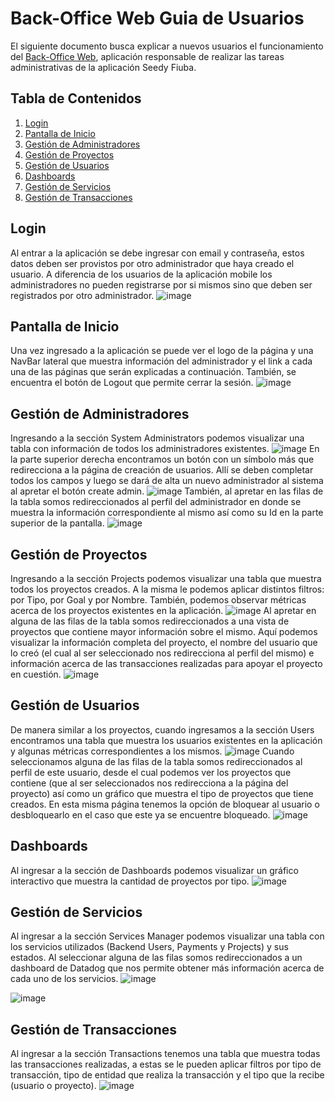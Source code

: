 # Back-Office Web Guia de Usuarios
El siguiente documento busca explicar a nuevos usuarios el funcionamiento del [Back-Office Web](https://seedy-fiuba-backoffice-web.herokuapp.com), aplicación responsable de realizar las tareas administrativas de la aplicación Seedy Fiuba.

## Tabla de Contenidos
1. [Login](#login)
2. [Pantalla de Inicio](#pantalla-de-inicio)
3. [Gestión de Administradores](#gestión-de-administradores)
4. [Gestión de Proyectos](#gestión-de-proyectos)
5. [Gestión de Usuarios](#gestión-de-usuarios)
6. [Dashboards](#dashboards)
7. [Gestión de Servicios](#gestión-de-servicios)
8. [Gestión de Transacciones](#gestión-de-transacciones)


## Login
Al entrar a la aplicación se debe ingresar con email y contraseña, estos datos deben ser provistos por otro administrador que haya creado el usuario. A diferencia de los usuarios de la aplicación mobile los administradores no pueden registrarse por si mismos sino que deben ser registrados por otro administrador.
![image](https://user-images.githubusercontent.com/38841602/127774552-4d04c30c-b848-4dde-9d70-f1efb68c0638.png)

## Pantalla de Inicio
Una vez ingresado a la aplicación se puede ver el logo de la página y una NavBar lateral que muestra información del administrador y el link a cada una de las páginas que serán explicadas a continuación. También, se encuentra el botón de Logout que permite cerrar la sesión.
![image](https://user-images.githubusercontent.com/38841602/127774663-4ea16f37-0ca8-4b64-9701-1c935250ef34.png)

## Gestión de Administradores
Ingresando a la sección System Administrators podemos visualizar una tabla con información de todos los administradores existentes.
![image](https://user-images.githubusercontent.com/38841602/127774983-eae6c982-6668-4cf7-b464-0ab8dfd450dd.png)
En la parte superior derecha encontramos un botón con un símbolo más que redirecciona a la página de creación de usuarios. Allí se deben completar todos los campos y luego se dará de alta un nuevo administrador al sistema al apretar el botón create admin.
![image](https://user-images.githubusercontent.com/38841602/127775190-85113c68-a3e3-435f-b975-d2c217001d17.png)
También, al apretar en las filas de la tabla somos redireccionados al perfil del administrador en donde se muestra la información correspondiente al mismo así como su Id en la parte superior de la pantalla.
![image](https://user-images.githubusercontent.com/38841602/127775435-a8e97372-bd15-4cb9-9437-035319a4a086.png)

## Gestión de Proyectos
Ingresando a la sección Projects podemos visualizar una tabla que muestra todos los proyectos creados. A la misma le podemos aplicar distintos filtros: por Tipo, por Goal y por Nombre. También, podemos observar métricas acerca de los proyectos existentes en la aplicación.
![image](https://user-images.githubusercontent.com/38841602/127775727-30fc3a4a-34df-4f1a-b1f5-49930f451adf.png)
Al apretar en alguna de las filas de la tabla somos redireccionados a una vista de proyectos que contiene mayor información sobre el mismo. Aquí podemos visualizar la información completa del proyecto, el nombre del usuario que lo creó (el cual al ser seleccionado nos redirecciona al perfil del mismo) e información acerca de las transacciones realizadas para apoyar el proyecto en cuestión.
![image](https://user-images.githubusercontent.com/38841602/127776097-86f9d3ec-b9a8-46bd-9170-75d244c70825.png)

## Gestión de Usuarios
De manera similar a los proyectos, cuando ingresamos a la sección Users encontramos una tabla que muestra los usuarios existentes en la aplicación y algunas métricas correspondientes a los mismos.
![image](https://user-images.githubusercontent.com/38841602/127776150-61ba0739-c824-453a-9507-2e648d54af91.png)
Cuando seleccionamos alguna de las filas de la tabla somos redireccionados al perfil de este usuario, desde el cual podemos ver los proyectos que contiene (que al ser seleccionados nos redirecciona a la página del proyecto) así como un gráfico que muestra el tipo de proyectos que tiene creados. En esta misma página tenemos la opción de bloquear al usuario o desbloquearlo en el caso que este ya se encuentre bloqueado.
![image](https://user-images.githubusercontent.com/38841602/127776331-b904dcf9-8cdd-45e3-aadf-224ebdbae042.png)

## Dashboards
Al ingresar a la sección de Dashboards podemos visualizar un gráfico interactivo que muestra la cantidad de proyectos por tipo.
![image](https://user-images.githubusercontent.com/38841602/127776487-5e493f9e-9546-4b12-af61-6f7887fe383e.png)

## Gestión de Servicios
Al ingresar a la sección Services Manager podemos visualizar una tabla con los servicios utilizados (Backend Users, Payments y Projects) y sus estados. Al seleccionar alguna de las filas somos redireccionados a un dashboard de Datadog que nos permite obtener más información acerca de cada uno de los servicios.
![image](https://user-images.githubusercontent.com/38841602/127776796-96dc2b1b-2914-4d70-8f06-ffb0e7d0da67.png)

![image](https://user-images.githubusercontent.com/38841602/127777383-9723440a-8304-47cb-a11e-a4ba24676506.png)

## Gestión de Transacciones
Al ingresar a la sección Transactions tenemos una tabla que muestra todas las transacciones realizadas, a estas se le pueden aplicar filtros por tipo de transacción, tipo de entidad que realiza la transacción y el tipo que la recibe (usuario o proyecto).
![image](https://user-images.githubusercontent.com/38841602/127776963-9c69d209-7b5a-40c3-979a-f121d7d28782.png)


